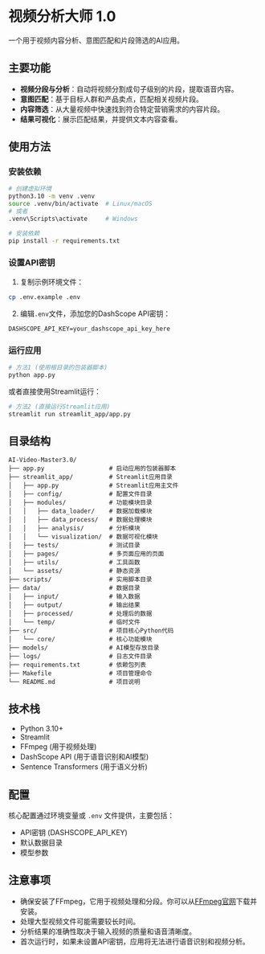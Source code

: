 # 视频分析大师 1.0

一个用于视频内容分析、意图匹配和片段筛选的AI应用。

## 主要功能

- **视频分段与分析**：自动将视频分割成句子级别的片段，提取语音内容。
- **意图匹配**：基于目标人群和产品卖点，匹配相关视频片段。
- **内容筛选**：从大量视频中快速找到符合特定营销需求的内容片段。
- **结果可视化**：展示匹配结果，并提供文本内容查看。

## 使用方法

### 安装依赖

```bash
# 创建虚拟环境
python3.10 -m venv .venv
source .venv/bin/activate  # Linux/macOS
# 或者
.venv\Scripts\activate     # Windows

# 安装依赖
pip install -r requirements.txt
```

### 设置API密钥

1. 复制示例环境文件：
```bash
cp .env.example .env
```

2. 编辑`.env`文件，添加您的DashScope API密钥：
```
DASHSCOPE_API_KEY=your_dashscope_api_key_here
```

### 运行应用

```bash
# 方法1 (使用根目录的包装器脚本)
python app.py
```

或者直接使用Streamlit运行：

```bash
# 方法2 (直接运行Streamlit应用)
streamlit run streamlit_app/app.py
```

## 目录结构

```
AI-Video-Master3.0/
├── app.py                  # 启动应用的包装器脚本
├── streamlit_app/          # Streamlit应用目录
│   ├── app.py              # Streamlit应用主文件
│   ├── config/             # 配置文件目录
│   ├── modules/            # 功能模块目录
│   │   ├── data_loader/    # 数据加载模块
│   │   ├── data_process/   # 数据处理模块
│   │   ├── analysis/       # 分析模块
│   │   └── visualization/  # 数据可视化模块
│   ├── tests/              # 测试目录
│   ├── pages/              # 多页面应用的页面
│   ├── utils/              # 工具函数
│   └── assets/             # 静态资源
├── scripts/                # 实用脚本目录
├── data/                   # 数据目录
│   ├── input/              # 输入数据
│   ├── output/             # 输出结果
│   ├── processed/          # 处理后的数据
│   └── temp/               # 临时文件
├── src/                    # 项目核心Python代码
│   └── core/               # 核心功能模块
├── models/                 # AI模型存放目录
├── logs/                   # 日志文件目录
├── requirements.txt        # 依赖包列表
├── Makefile                # 项目管理命令
└── README.md               # 项目说明
```

## 技术栈

- Python 3.10+
- Streamlit
- FFmpeg (用于视频处理)
- DashScope API (用于语音识别和AI模型)
- Sentence Transformers (用于语义分析)

## 配置

核心配置通过环境变量或 `.env` 文件提供，主要包括：

- API密钥 (DASHSCOPE_API_KEY)
- 默认数据目录
- 模型参数

## 注意事项

- 确保安装了FFmpeg，它用于视频处理和分段。你可以从[FFmpeg官网](https://ffmpeg.org/download.html)下载并安装。
- 处理大型视频文件可能需要较长时间。
- 分析结果的准确性取决于输入视频的质量和语音清晰度。
- 首次运行时，如果未设置API密钥，应用将无法进行语音识别和视频分析。 